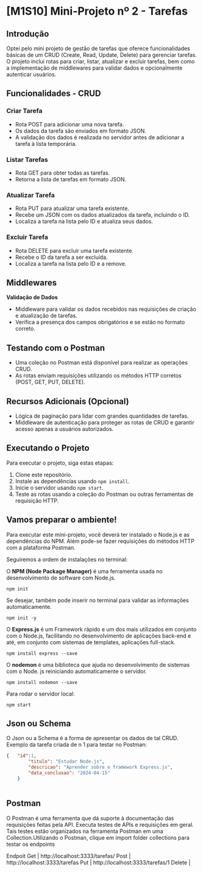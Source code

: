 # [M1S10] Mini-Projeto nº 2 - Tarefas

## Introdução
Optei pelo mini projeto de gestão de tarefas que oferece funcionalidades básicas de um CRUD (Create, Read, Update, Delete) para gerenciar tarefas. O projeto inclui rotas para criar, listar, atualizar e excluir tarefas, bem como a implementação de middlewares para validar dados e opcionalmente autenticar usuários.

## Funcionalidades - CRUD
### Criar Tarefa
- Rota POST para adicionar uma nova tarefa.
- Os dados da tarefa são enviados em formato JSON.
- A validação dos dados é realizada no servidor antes de adicionar a tarefa à lista temporária.

### Listar Tarefas
- Rota GET para obter todas as tarefas.
- Retorna a lista de tarefas em formato JSON.

### Atualizar Tarefa
- Rota PUT para atualizar uma tarefa existente.
- Recebe um JSON com os dados atualizados da tarefa, incluindo o ID.
- Localiza a tarefa na lista pelo ID e atualiza seus dados.

### Excluir Tarefa
- Rota DELETE para excluir uma tarefa existente.
- Recebe o ID da tarefa a ser excluída.
- Localiza a tarefa na lista pelo ID e a remove.

## Middlewares
**Validação de Dados**
- Middleware para validar os dados recebidos nas requisições de criação e atualização de tarefas.
- Verifica a presença dos campos obrigatórios e se estão no formato correto.

## Testando com o Postman
- Uma coleção no Postman está disponível para realizar as operações CRUD.
- As rotas enviam requisições utilizando os métodos HTTP corretos (POST, GET, PUT, DELETE).

## Recursos Adicionais (Opcional)
- Lógica de paginação para lidar com grandes quantidades de tarefas.
- Middleware de autenticação para proteger as rotas de CRUD e garantir acesso apenas a usuários autorizados.

## Executando o Projeto
Para executar o projeto, siga estas etapas:
1. Clone este repositório.
2. Instale as dependências usando `npm install`.
3. Inicie o servidor usando `npm start`.
4. Teste as rotas usando a coleção do Postman ou outras ferramentas de requisição HTTP.

## Vamos preparar o ambiente!
Para executar este mini-projeto, você deverá ter instalado o Node.js e as dependências do NPM. Além pode-se fazer requisições do métodos HTTP com a plataforma Postman.

Seguiremos a ordem de instalações no terminal:

O **NPM (Node Package Manager)** é uma ferramenta usada no desenvolvimento de software com Node.js.
```git 
npm init
```
Se desejar, também pode inserir no terminal para validar as informações automaticamente. 
```git 
npm init -y
```
O **Express.js** é um Framework rápido e um dos mais utilizados em conjunto com o Node.js, facilitando no desenvolvimento de aplicações back-end e até, em conjunto com sistemas de templates, aplicações full-stack. 
```git 
npm install express --save
```
O **nodemon** é uma biblioteca que ajuda no desenvolvimento de sistemas com o Node. js reiniciando automaticamente o servidor. 
```git 
npm install nodemon --save
```
Para rodar o servidor local:
```git 
npm start
```

## Json ou Schema
O Json ou a Schema é a forma de apresentar os dados de tal CRUD. Exemplo da tarefa criada de n 1 para testar no Postman:

```json
{   "id":1,
        "titulo": "Estudar Node.js",
        "descricao": "Aprender sobre o framework Express.js",
        "data_conclusao": "2024-04-15"
    }
    
``` 
## Postman
O Postman é uma ferramenta que dá suporte à documentação das requisições feitas pela API. Executa testes de APIs e requisições em geral. Tais testes estão organizados na ferramenta Postman em uma Collection.Utilizando o Postman, clique em import folder collections para testar os endpoints

Endpoit
Get | http://localhost:3333/tarefas/
Post | http://localhost:3333/tarefas 
Put | http://localhost:3333/tarefas/1
Delete | 
